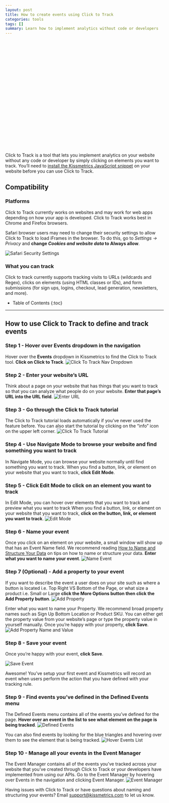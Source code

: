```yaml
---
layout: post
title: How to create events using Click to Track
categories: tools
tags: []
summary: Learn how to implement analytics without code or developers
---
```


<script charset="ISO-8859-1" src="//fast.wistia.com/assets/external/E-v1.js" async></script><div class="wistia_responsive_padding" style="padding:62.5% 0 28px 0;position:relative;"><div class="wistia_responsive_wrapper" style="height:100%;left:0;position:absolute;top:0;width:100%;"><div class="wistia_embed wistia_async_04uy27h4uo videoFoam=true" style="height:100%;width:100%">&nbsp;</div></div></div>
   
   
   
   
Click to Track is a tool that lets you implement analytics on your website without any code or developer by simply clicking on elements you want to track. You’ll need to [install the Kissmetrics JavaScript snippet][install the Kissmetrics JavaScript snippet] on your website before you can use Click to Track.

## Compatibility

### Platforms

Click to Track currently works on websites and may work for web apps depending on how your app is developed. Click to Track works best in Chrome and Firefox browsers.

Safari browser users may need to change their security settings to allow Click to Track to load iFrames in the browser. To do this, go to *Settings -> Privacy* and **change *Cookies and website data* to Always allow**.

![Safari Security Settings][12]

### What you can track

Click to track currently supports tracking visits to URLs (wildcards and Regex), clicks on elements (using HTML classes or IDs), and form submissions (for sign ups, logins, checkout, lead generation, newsletters, and more).

* Table of Contents
{:toc}
* * *

## How to use Click to Track to define and track events

### Step 1 - Hover over Events dropdown in the navigation
Hover over the **Events** dropdown in Kissmetrics to find the Click to Track tool. **Click on Click to Track**.
![Click To Track Nav Dropdown][1]

### Step 2 - Enter your website’s URL
Think about a page on your website that has things that you want to track so that you can analyze what people do on your website. **Enter that page’s URL into the URL field**.
![Enter URL][2]

### Step 3 - Go through the Click to Track tutorial
The Click to Track tutorial loads automatically if you’ve never used the feature before. You can also start the tutorial by clicking on the “info” icon on the upper left corner.
![Click To Track Tutorial][3]

### Step 4 - Use Navigate Mode to browse your website and find something you want to track
In Navigate Mode, you can browse your website normally until find something you want to track. When you find a button, link, or element on your website that you want to track, **click Edit Mode**.

### Step 5 - Click Edit Mode to click on an element you want to track
In Edit Mode, you can hover over elements that you want to track and preview what you want to track  When you find a button, link, or element on your website that you want to track, **click on the button, link, or element you want to track**.
![Edit Mode][4]

### Step 6 - Name your event
Once you click on an element on your website, a small window will show up that has an Event Name field. We recommend reading [How to Name and Structure Your Data][How to Name and Structure Your Data] on tips on how to name or structure your data. **Enter what you want to name your event**.
![Name Event][5]

### Step 7 (Optional) - Add a property to your event
If you want to describe the event a user does on your site such as where a button is located i.e. Top Right VS Bottom of the Page, or what size a product i.e. Small or Large **click the More Options button then click the Add Property button**.
![Add Property][6]

Enter what you want to name your Property. We recommend broad property names such as Sign Up Bottom Location or Product SKU. You can either get the property value from your website’s page or type the property value in yourself manually. Once you’re happy with your property, **click Save**.
![Add Property Name and Value][7]

### Step 8 - Save your event
Once you’re happy with your event, **click Save**.

![Save Event][8]

Awesome! You’ve setup your first event and Kissmetrics will record an event when users perform the action that you have defined with your tracking rule.

### Step 9 - Find events you’ve defined in the Defined Events menu
The Defined Events menu contains all of the events you’ve defined for the page. **Hover over an event in the list to see what element on the page is being tracked**.
![Defined Events][9]

You can also find events by looking for the blue triangles and hovering over them to see the element that is being tracked.
![Hover Events List][10]

### Step 10 - Manage all your events in the Event Manager
The Event Manager contains all of the events you’ve tracked across your website that you’ve created through Click to Track or your developers have implemented from using our APIs. Go to the Event Manager by hovering over Events in the navigation and clicking Event Manager.
![Event Manager][11]


Having issues with Click to Track or have questions about naming and structuring your events? Email support@kissmetrics.com to let us know.


[1]: https://kissmetrics-support-files.s3.amazonaws.com/assets/tools/click-to-track/CTT1.jpg
[2]: https://kissmetrics-support-files.s3.amazonaws.com/assets/tools/click-to-track/CTT2.jpg
[3]: https://kissmetrics-support-files.s3.amazonaws.com/assets/tools/click-to-track/CTT3.jpg
[4]: https://kissmetrics-support-files.s3.amazonaws.com/assets/tools/click-to-track/CTT4.jpg
[5]: https://kissmetrics-support-files.s3.amazonaws.com/assets/tools/click-to-track/CTT5.jpg
[6]: https://kissmetrics-support-files.s3.amazonaws.com/assets/tools/click-to-track/CTT6.jpg
[7]: https://kissmetrics-support-files.s3.amazonaws.com/assets/tools/click-to-track/CTT7.jpg
[8]: https://kissmetrics-support-files.s3.amazonaws.com/assets/tools/click-to-track/CTT8.jpg
[9]: https://kissmetrics-support-files.s3.amazonaws.com/assets/tools/click-to-track/CTT9.jpg
[10]: https://kissmetrics-support-files.s3.amazonaws.com/assets/tools/click-to-track/CTT10.jpg
[11]: https://kissmetrics-support-files.s3.amazonaws.com/assets/tools/click-to-track/CTT11.jpg
[12]: https://kissmetrics-support-files.s3.amazonaws.com/assets/tools/click-to-track/CTT12.jpg
[How to Name and Structure Your Data]: http://support.kissmetrics.com/getting-started/how-to-name-and-structure-your-data.html
[install the Kissmetrics JavaScript snippet]: http://support.kissmetrics.com/apis/javascript/
